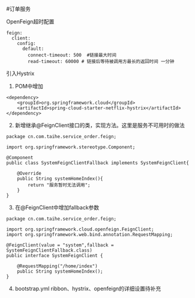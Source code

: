#订单服务

OpenFeign超时配置

~~~
feign:
  client:
    config:
      default:
        connect-timeout: 500  #链接最大时间
        read-timeout: 60000 # 链接后等待被调用方最长的返回时间 一分钟
~~~

引入Hystrix
1. POM中增加
~~~
<dependency>
    <groupId>org.springframework.cloud</groupId>
    <artifactId>spring-cloud-starter-netflix-hystrix</artifactId>
</dependency>
~~~
2. 新增继承@FeignClient接口的类，实现方法。这里是服务不可用时的做法
~~~
package cn.com.taihe.service_order.feign;

import org.springframework.stereotype.Component;

@Component
public class SystemFeignClientFallback implements SystemFeignClient{

    @Override
    public String systemHomeIndex(){
        return "服务暂时无法调用";
    }
}
~~~
3. 在@FeignClient中增加fallback参数
~~~
package cn.com.taihe.service_order.feign;

import org.springframework.cloud.openfeign.FeignClient;
import org.springframework.web.bind.annotation.RequestMapping;

@FeignClient(value = "system",fallback = SystemFeignClientFallback.class)
public interface SystemFeignClient {

    @RequestMapping("/home/index")
    public String systemHomeIndex();
}
~~~
4. bootstrap.yml
ribbon、hystrix、openfeign的详细设置待补充